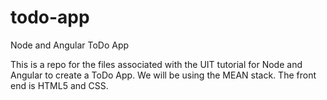 # todo-app
Node and Angular ToDo App

This is a repo for the files associated with the UIT tutorial for Node and Angular to create a ToDo App.
We will be using the MEAN stack. 
The front end is HTML5 and CSS.

